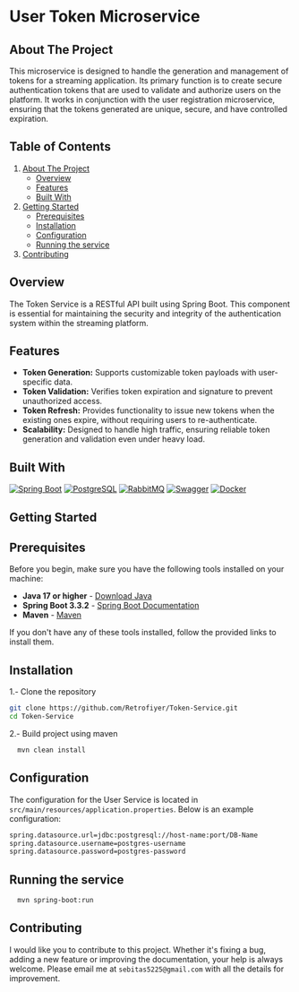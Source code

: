 <div>
    <h1>User Token Microservice</h1>
</div>

## About The Project

This microservice is designed to handle the generation and management of tokens for a streaming application. Its primary function is to create secure authentication tokens that are used to 
validate and authorize users on the platform. It works in conjunction with the user registration microservice, ensuring that the tokens generated are unique, secure, and have controlled expiration. 

## Table of Contents

<ol>
    <li>
      <a href="#about-the-project">About The Project</a>
      <ul>
        <li><a href="#overview">Overview</a></li>
        <li><a href="#features">Features</a></li>
        <li><a href="#built-with">Built With</a></li>
      </ul>
    </li>
    <li>
      <a href="#getting-started">Getting Started</a>
      <ul>
        <li><a href="#prerequisites">Prerequisites</a></li>
        <li><a href="#installation">Installation</a></li>
        <li><a href="#configuration">Configuration</a></li>
        <li><a href="#running-the-service">Running the service</a></li>
      </ul>
    </li>
    <li>
      <a href="#contributing">Contributing</a>
    </li>
 </ol>

## Overview

The Token Service is a RESTful API built using Spring Boot. This component is essential for maintaining the security and integrity of the authentication system within the streaming platform.

## Features

<div>
  <ul>
      <li> <b>Token Generation:</b> Supports customizable token payloads with user-specific data.</li>
      <li> <b>Token Validation:</b> Verifies token expiration and signature to prevent unauthorized access.</li>
      <li> <b>Token Refresh:</b> Provides functionality to issue new tokens when the existing ones expire, without requiring users to re-authenticate.</li>
    <li> <b>Scalability:</b> Designed to handle high traffic, ensuring reliable token generation and validation even under heavy load.</li>
  </ul>
</div>


## Built With

[![Spring Boot][springboot.com]][springboot-url]
[![PostgreSQL][postgresql.com]][postgresql-url]
[![RabbitMQ][rabbitmq.com]][rabbitmq-url]
[![Swagger][swagger.com]][swagger-url] [![Docker][docker.com]][docker-url]

<!-- GETTING STARTED -->
## Getting Started

## Prerequisites

Before you begin, make sure you have the following tools installed on your machine:

- **Java 17 or higher** - [Download Java](https://www.oracle.com/java/technologies/javase-downloads.html)
- **Spring Boot 3.3.2** - [Spring Boot Documentation](https://spring.io/projects/spring-boot)
- **Maven** - [Maven](https://maven.apache.org/install.html)

If you don't have any of these tools installed, follow the provided links to install them.


## Installation

1.- Clone the repository
   ```sh
   git clone https://github.com/Retrofiyer/Token-Service.git
   cd Token-Service
   ```
2.- Build project using maven
 ```sh
   mvn clean install
   ```

## Configuration

The configuration for the User Service is located in `src/main/resources/application.properties`. Below is an example configuration:

 ```sh
 spring.datasource.url=jdbc:postgresql://host-name:port/DB-Name
 spring.datasource.username=postgres-username
 spring.datasource.password=postgres-password
   ```

## Running the service

  ```sh
    mvn spring-boot:run
   ```

## Contributing

I would like you to contribute to this project. Whether it's fixing a bug, adding a new feature or improving the documentation, your help is always welcome. Please email me at `sebitas5225@gmail.com` with all the details for improvement.

<!-- LINKS & IMAGES -->

[docker.com]: https://img.shields.io/badge/Docker-black?style=for-the-badge&logo=docker&logoColor=white
[docker-url]: https://www.docker.com/
[springboot.com]: https://img.shields.io/badge/SpringBoot-black?style=for-the-badge&logo=springboot&logoColor=white
[springboot-url]: https://spring.io/projects/spring-boot
[java.com]: https://img.shields.io/badge/Java-black?style=for-the-badge&logo=java&logoColor=white
[java-url]: https://www.oracle.com/java/
[rabbitmq.com]: https://img.shields.io/badge/RabbitMQ-black?style=for-the-badge&logo=rabbitmq&logoColor=white
[rabbitmq-url]: https://www.rabbitmq.com/
[swagger.com]: https://img.shields.io/badge/Swagger-black?style=for-the-badge&logo=swagger&logoColor=white
[swagger-url]: https://swagger.io/
[postgresql.com]: https://img.shields.io/badge/PostgreSQL-black?style=for-the-badge&logo=postgresql&logoColor=white
[postgresql-url]: https://www.postgresql.org/
